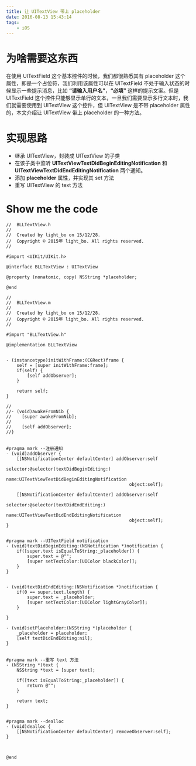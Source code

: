 ```yaml
---
title: 让 UITextView 带上 placeholder
date: 2016-08-13 15:43:14
tags:
	- iOS
---
```


为啥需要这东西
====
在使用 UITextField 这个基本控件的时候，我们都很熟悉其有 placeholder 这个属性，即是一个占位符，我们利用该属性可以在 UITextField 不处于输入状态的时候显示一些提示消息，比如 **“请输入用户名”**，**“必填”** 这样的提示文案。但是 UITextField 这个控件只能够显示单行的文本，一旦我们需要显示多行文本时，我们就需要使用到 UITextView 这个控件，但 UITextView 是不带 placeholder 属性的，本文介绍让 UITextView 带上 placeholder 的一种方法。

<!-- more-->

实现思路
====
* 继承 UITextView，封装成 UITextView 的子类
* 在该子类中监听  **UITextViewTextDidBeginEditingNotification**  和  **UITextViewTextDidEndEditingNotification**  两个通知。
* 添加 **placeholder** 属性，并实现其 set 方法
* 重写 UITextView 的 text 方法

  
  
Show me the code
====
```
//  BLLTextView.h
//
//  Created by light_bo on 15/12/28.
//  Copyright © 2015年 light_bo. All rights reserved.
//

#import <UIKit/UIKit.h>

@interface BLLTextView : UITextView

@property (nonatomic, copy) NSString *placeholder;

@end

```
  
  

```
//
//  BLLTextView.m
//
//  Created by light_bo on 15/12/28.
//  Copyright © 2015年 light_bo. All rights reserved.
//

#import "BLLTextView.h"

@implementation BLLTextView


- (instancetype)initWithFrame:(CGRect)frame {
    self = [super initWithFrame:frame];
    if(self) {
        [self addObserver];
    }
    
    return self;
}

//
//- (void)awakeFromNib {
//    [super awakeFromNib];
//    
//    [self addObserver];
//}


#pragma mark --注册通知
- (void)addObserver {
    [[NSNotificationCenter defaultCenter] addObserver:self
                                             selector:@selector(textDidBeginEditing:)
                                                 name:UITextViewTextDidBeginEditingNotification
                                               object:self];
    
    [[NSNotificationCenter defaultCenter] addObserver:self
                                             selector:@selector(textDidEndEditing:)
                                                 name:UITextViewTextDidEndEditingNotification
                                               object:self];
}


#pragma mark --UITextField notification
- (void)textDidBeginEditing:(NSNotification *)notification {
    if([super.text isEqualToString:_placeholder]) {
        super.text = @"";
        [super setTextColor:[UIColor blackColor]];
    }
}


- (void)textDidEndEditing:(NSNotification *)notification {
    if(0 == super.text.length) {
        super.text = _placeholder;
        [super setTextColor:[UIColor lightGrayColor]];
    }
    
}

- (void)setPlaceholder:(NSString *)placeholder {
    _placeholder = placeholder;
    [self textDidEndEditing:nil];
}


#pragma mark --重写 text 方法
- (NSString *)text {
    NSString *text = [super text];
    
    if([text isEqualToString:_placeholder]) {
        return @"";
    }
    
    return text;
}


#pragma mark --dealloc
- (void)dealloc {
    [[NSNotificationCenter defaultCenter] removeObserver:self];
}



@end


```

